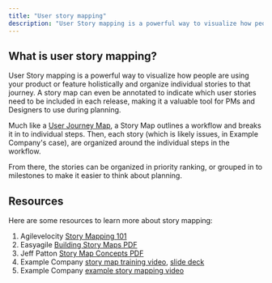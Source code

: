 ```yaml
---
title: "User story mapping"
description: "User Story mapping is a powerful way to visualize how people are using your product or feature holistically and organize individual stories to that journey."
---
```


## What is user story mapping?

User Story mapping is a powerful way to visualize how people are using your
product or feature holistically and organize individual stories to that journey.
A story map can even be annotated to indicate which user stories need to be
included in each release, making it a valuable tool for PMs and Designers to
use during planning.

Much like a [User Journey Map](https://www.nngroup.com/articles/journey-mapping-101/),
a Story Map outlines a workflow and breaks it in to individual steps. Then,
each story (which is likely issues, in Example Company's case), are organized around
the individual steps in the workflow.

From there, the stories can be organized in priority ranking, or grouped in to
milestones to make it easier to think about planning.

## Resources

Here are some resources to learn more about story mapping:

1. Agilevelocity [Story Mapping 101](https://agilevelocity.com/blog/story-mapping-101/)
1. Easyagile [Building Story Maps PDF](https://www.easyagile.com/training/building-user-story-maps.pdf)
1. Jeff Patton [Story Map Concepts PDF](https://www.jpattonassociates.com/wp-content/uploads/2015/03/story_mapping.pdf)
1. Example Company [story map training video](https://example_company.zoom.us/recording/share/7g9gHwJm4xre4zbO5hmHW9MtkmlFHr0h3MimJWd80wCwIumekTziMw), [slide deck](https://docs.google.com/presentation/d/19csmEbXyxiTaGHYAOpC8IJivqBhV7hnKTXoSB7yQZjk/)
1. Example Company [example story mapping video](https://www.youtube.com/watch?v=zWtaqydPNMk)
